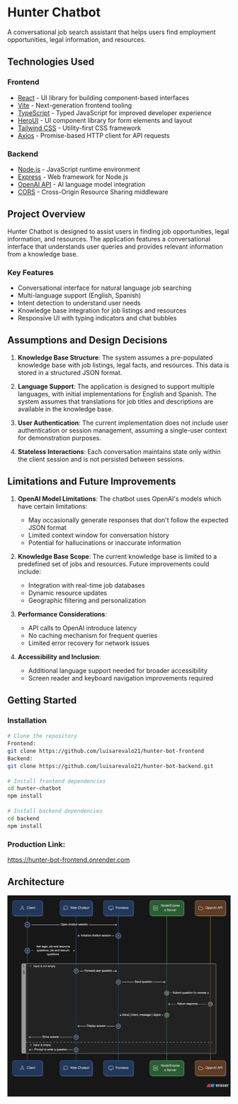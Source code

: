 # Hunter Chatbot

A conversational job search assistant that helps users find employment opportunities, legal information, and resources.

## Technologies Used

### Frontend

- [React](https://reactjs.org) - UI library for building component-based interfaces
- [Vite](https://vitejs.dev) - Next-generation frontend tooling
- [TypeScript](https://www.typescriptlang.org) - Typed JavaScript for improved developer experience
- [HeroUI](https://heroui.com) - UI component library for form elements and layout
- [Tailwind CSS](https://tailwindcss.com) - Utility-first CSS framework
- [Axios](https://axios-http.com) - Promise-based HTTP client for API requests

### Backend

- [Node.js](https://nodejs.org) - JavaScript runtime environment
- [Express](https://expressjs.com) - Web framework for Node.js
- [OpenAI API](https://openai.com/api/) - AI language model integration
- [CORS](https://www.npmjs.com/package/cors) - Cross-Origin Resource Sharing middleware

## Project Overview

Hunter Chatbot is designed to assist users in finding job opportunities, legal information, and resources. The application features a conversational interface that understands user queries and provides relevant information from a knowledge base.

### Key Features

- Conversational interface for natural language job searching
- Multi-language support (English, Spanish)
- Intent detection to understand user needs
- Knowledge base integration for job listings and resources
- Responsive UI with typing indicators and chat bubbles

## Assumptions and Design Decisions

1. **Knowledge Base Structure**: The system assumes a pre-populated knowledge base with job listings, legal facts, and resources. This data is stored in a structured JSON format.

2. **Language Support**: The application is designed to support multiple languages, with initial implementations for English and Spanish. The system assumes that translations for job titles and descriptions are available in the knowledge base.

3. **User Authentication**: The current implementation does not include user authentication or session management, assuming a single-user context for demonstration purposes.

4. **Stateless Interactions**: Each conversation maintains state only within the client session and is not persisted between sessions.

## Limitations and Future Improvements

1. **OpenAI Model Limitations**: The chatbot uses OpenAI's models which have certain limitations:

   - May occasionally generate responses that don't follow the expected JSON format
   - Limited context window for conversation history
   - Potential for hallucinations or inaccurate information

2. **Knowledge Base Scope**: The current knowledge base is limited to a predefined set of jobs and resources. Future improvements could include:

   - Integration with real-time job databases
   - Dynamic resource updates
   - Geographic filtering and personalization

3. **Performance Considerations**:

   - API calls to OpenAI introduce latency
   - No caching mechanism for frequent queries
   - Limited error recovery for network issues

4. **Accessibility and Inclusion**:
   - Additional language support needed for broader accessibility
   - Screen reader and keyboard navigation improvements required

## Getting Started

### Installation

```bash
# Clone the repository
Frontend:
git clone https://github.com/luisarevalo21/hunter-bot-frontend
Backend:
git clone https://github.com/luisarevalo21/hunter-bot-backend.git

# Install frontend dependencies
cd hunter-chatbot
npm install

# Install backend dependencies
cd backend
npm install
```

### Production Link:
https://hunter-bot-frontend.onrender.com


## Architecture

![alt text](image-1.png)
